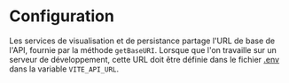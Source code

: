 # Configuration

Les services de visualisation et de persistance partage l'URL de base de l'API, fournie par la méthode `getBaseURI`. Lorsque que l'on travaille sur un serveur de développement, cette URL doit être définie dans le fichier [.env](https://github.com/InseeFr/Pogues/blob/main/.env) dans la variable `VITE_API_URL`.

